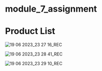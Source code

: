 # module_7_assignment
# Product List
![19 06 2023_23 27 16_REC](https://github.com/shahadat349850/module_7_assignment/assets/112892447/f086bcc5-ab6d-4763-b53d-edcd7ec891e5)

![19 06 2023_23 28 41_REC](https://github.com/shahadat349850/module_7_assignment/assets/112892447/e33b0c62-8f31-4f71-8db7-48b2137ef954)

![19 06 2023_23 29 10_REC](https://github.com/shahadat349850/module_7_assignment/assets/112892447/5630dd4d-671b-45a1-8820-ebabd35524fe)
